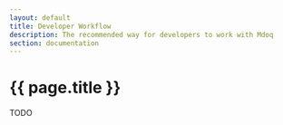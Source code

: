 ```yaml
---
layout: default
title: Developer Workflow
description: The recommended way for developers to work with Mdoq
section: documentation
---
```


# {{ page.title }}

TODO